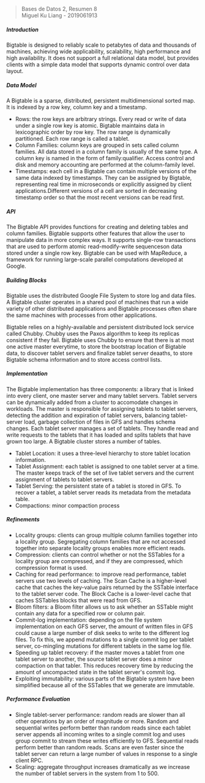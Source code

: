 > Bases de Datos 2, Resumen 8  
> Miguel Ku Liang - 2019061913

##### Introduction

Bigtable is designed to reliably scale to petabytes of data and thousands of machines, achieving wide applicability, scalability, high performance and high availability. It does not support a full relational data model, but provides clients with a simple data model that supports dynamic control over data layout.

##### Data Model

A Bigtable is a sparse, distributed, persistent multidimensional sorted map. It is indexed by a row key, column key and a timestamp.
* Rows: the row keys are arbitrary strings. Every read or write of data under a single row key is atomic. Bigtable maintains data in lexicographic order by row key. The row range is dynamically partitioned. Each row range is called a tablet.
* Column Families: column keys are grouped in sets called column families. All data stored in a column family is usually of the same type. A column key is named in the form of family:qualifier. Access control and disk and memory accounting are performed at the column-family level. 
* Timestamps: each cell in a Bigtable can contain multiple versions of the same data indexed by timestamps. They can be assigned by Bigtable, representing real time in microseconds or explicitly assigned by client applications.Different versions of a cell are sorted in decreasing timestamp order so that the most recent versions can be read first.

##### API

The Bigtable API provides functions for creating and deleting tables and column families. Bigtable supports other features that allow the user to manipulate data in more complex ways. It supports single-row transactions that are used to perform atomic read-modify-write sequenceson data stored under a single row key. Bigtable can be used with MapReduce, a framework for running large-scale parallel computations developed at Google. 

##### Building Blocks

Bigtable uses the distributed Google File System to store log and data files. A Bigtable cluster operates in a shared pool of machines that run a wide variety of other distributed applications and Bigtable processes often share the same machines with processes from other applications.

Bigtable relies on a highly-available and persistent distributed lock service called Chubby. Chubby uses the Paxos algorithm to keep its replicas consistent if they fail. Bigtable uses Chubby to ensure that there is at most one active master everytime, to store the bootstrap location of Bigtable data, to discover tablet servers and finalize tablet server deaaths, to store Bigtable schema information and to store access control lists.

##### Implementation

The Bigtable implementation has three components: a library that is linked into every client, one master server and many tablet servers. Tablet servers can be dynamically added from a cluster to accomodate changes in workloads. The master is responsible for assigning tablets to tablet servers, detecting the addition and expiration of tablet servers, balancing tablet-server load, garbage collection of files in GFS and handles schema changes. Each tablet server manages a set of tablets. They handle read and write requests to the tablets that it has loaded and splits tablets that have grown too large. A Bigtable cluster stores a number of tables.
* Tablet Location: it uses a three-level hierarchy to store tablet location information.
* Tablet Assignment: each tablet is assigned to one tablet server at a time. The master keeps track of the set of live tablet servers and the current assignment of tablets to tablet servers.
* Tablet Serving: the persistent state of a tablet is stored in GFS. To recover a tablet, a tablet server reads its metadata from the metadata table.
* Compactions: minor compaction process

##### Refinements

* Locality groups: clients can group multiple column families together into a locality group. Segregating column families that are not accessed together into separate locality groups enables more efficient reads. 
* Compression: clients can control whether or not the SSTables for a locality group are compressed, and if they are compressed, which compression format is used.
* Caching for read performance: to improve read performance, tablet servers use two levels of caching. The Scan Cache is a higher-level cache that caches the key-value pairs returned by the SSTable interface to the tablet server code. The Block Cache is a lower-level cache that caches SSTables blocks that were read from GFS.
* Bloom filters: a Bloom filter allows us to ask whether an SSTable might contain any data for a specified row or column pair.
* Commit-log implementation: depending on the file system implementation on each GFS server, the amount of written files in GFS could cause a large number of disk seeks to write to the different log files. To fix this, we append mutations to a single commit log per tablet server, co-mingling mutations for different tablets in the same log file. 
* Speeding up tablet recovery: if the master moves a tablet from one tablet server to another, the source tablet server does a minor compaction on that tabler. This reduces recovery time by reducing the amount of uncompacted state in the tablet server's commit log.
* Exploiting immutability: various parts of the Bigtable system have been simplified because all of the SSTables that we generate are immutable.

##### Performance Evaluation

* Single tablet-server performance: random reads are slower than all other operations by an order of magnitude or more. Random and sequential writes perform better than random reads since each tablet server appends all incoming writes to a single commit log and uses group commit to stream these writes efficiently to GFS. Sequential reads perform better than random reads. Scans are even faster since the tablet server can return a large number of values in response to a single client RPC.
* Scaling: aggregate throughput increases dramatically as we increase the number of tablet servers in the system from 1 to 500.